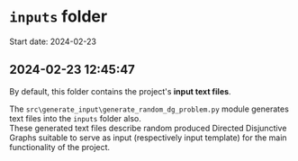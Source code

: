 
# `inputs` folder

Start date: 2024-02-23

## 2024-02-23 12:45:47

By default, this folder contains the project's **input text files**.

The `src\generate_input\generate_random_dg_problem.py` module generates
text files into the `inputs` folder also.  
These generated text files describe random produced Directed Disjunctive
Graphs suitable to serve as input (respectively input template) for
the main functionality of the project.
